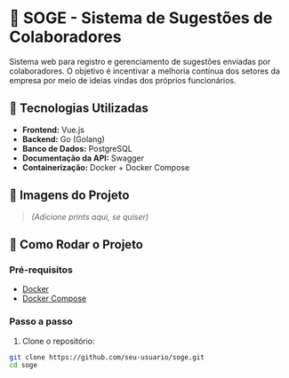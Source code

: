 # 📝 SOGE - Sistema de Sugestões de Colaboradores

Sistema web para registro e gerenciamento de sugestões enviadas por colaboradores. O objetivo é incentivar a melhoria contínua dos setores da empresa por meio de ideias vindas dos próprios funcionários.

## 🚀 Tecnologias Utilizadas

- **Frontend:** Vue.js
- **Backend:** Go (Golang)
- **Banco de Dados:** PostgreSQL
- **Documentação da API:** Swagger
- **Containerização:** Docker + Docker Compose

## 📸 Imagens do Projeto

> *(Adicione prints aqui, se quiser)*

## 📂 Como Rodar o Projeto

### Pré-requisitos

- [Docker](https://www.docker.com/)
- [Docker Compose](https://docs.docker.com/compose/)

### Passo a passo

1. Clone o repositório:

```bash
git clone https://github.com/seu-usuario/soge.git
cd soge
